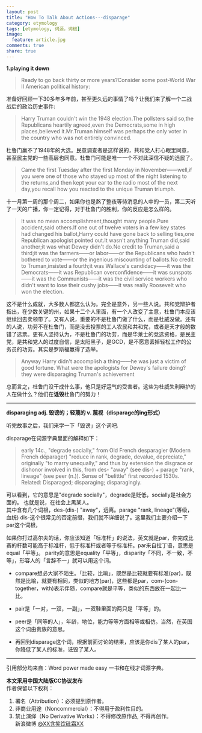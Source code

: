 ```yaml
---
layout: post
title: "How To Talk About Actions---disparage"
category: etymology
tags: [etymology, 词源，词根]
image:
  feature: article.jpg
comments: true
share: true
---
```


**1.playing it down**
>Ready to go back thirty or more years?Consider some post-World War II American political history:

准备好回顾一下30多年多年前，甚至更久远的事情了吗？让我们来了解一个二战战后的政治历史事件:

>Harry Truman couldn't win the 1948 election.The pollsters said so,the Republicans heartily agreed,even the Democrats,some in high places,believed it.Mr.Truman himself was perhaps the only voter in the country who was not entirely convinced.

杜鲁门赢不了1948年的大选。民意调查者是这样说的，共和党人打心眼里同意，甚至民主党的一些高层也同意。杜鲁门可能是唯一一个不对此深信不疑的选民了。

>Came the first Tuesday after the first Monday in November——well,if you were one of those who stayed up most of the night listening to the returns,and then kept your ear to the radio most of the next day,you recall how you reacted to the unique Truman triumph.

十一月第一周的那个周二，如果你也是熬了整夜等待消息的人中的一员，第二天听了一天的广播，你一定记得，对于杜鲁门的胜利，你的反应是怎么样的。

>It was no mean accomplishment,thought many people.Pure accident,said others.If one out of twelve voters in a few key states had changed his ballot,Harry could have gone back to selling ties,one Republican apologist pointed out.It wasn't anything Truman did,said another;it was what Dewey didn't do.No credit to Truman,said a third;it was the farmers——or labor——or the Republicans who hadn't bothered to vote——or the ingenious miscounting of ballots.No credit to Truman,insisted a fourth;it was Wallace's candidacy——it was the Democrats——it was Republican overconfidence——it was sunspots——it was the Communists——it was the civil service workers who didn't want to lose their cushy jobs——it was really Roosevelt who won the election.

这不是什么成就，大多数人都这么认为。完全是意外，另一些人说。共和党辩护者指出，在少数关键的州，如果十二个人里面，有一个人改变了主意，杜鲁门本应该继续回去卖领带了。又有人说，重要的不是杜鲁门做了什么，而是杜威没做。还有的人说，功劳不在杜鲁门，而是没去投票的工人农民和共和党，或者是天才般的数错了选票。更有人坚持认为，不是杜鲁门的功劳，而是华莱士的竞选资格，是民主党，是共和党人的过度自信，是太阳黑子，是GCD，是不愿意丢掉轻松工作的公务员的功劳。其实是罗斯福赢得了选举。

>Anyway Harry didn't accomplish a thing——he was just a victim of good fortune.
What were the apologists for Dewey's failure doing?
they were disparaging Truman's achievement

总而言之，杜鲁门没干成什么事，他只是好运气的受害者。这些为杜威失利辩护的人在做什么？他们在**诋毁**杜鲁门的努力！

-------------------------------------------------------------
**disparaging adj. 毁谤的；轻蔑的 v. 蔑视（disparage的ing形式）**

听完故事之后，我们来学一下「毁谤」这个词吧.

disparage在词源字典里面的解释如下：

>early 14c., "degrade socially," from Old French desparagier (Modern French déparager) "reduce in rank, degrade, devalue, depreciate," originally "to marry unequally," and thus by extension the disgrace or dishonor involved in this, from des- "away" (see dis-) + parage "rank, lineage" (see peer (n.)). Sense of "belittle" first recorded 1530s. Related: Disparaged; disparaging; disparagingly.

可以看到，它的意思是"degrade socially"，degrade是贬低，socially是社会方面的。
也就是说，在社会上黑某人。  
其中含有几个词根，des-(dis-) "away"，远离。parage "rank, lineage"(等级，血统)
dis-这个很常见的否定前缀，我们就不详细说了。这里我们主要介绍一下par这个词根，


如果你打过高尔夫的话，你应该知道「标准杆」的说法，英文就是par，你完成比赛的杆数可能高于标准杆，低于标准杆或者等于标准杆。par来自拉丁语，意思是equal「平等」。
parity的意思是equality「平等」，disparity「不同，不一致，不等」，形容人的「言辞不一」就可以用这个词。

- compare想必大家不陌生。「比较，比喻」，既然是比较就要有标准(par)，既然是比喻，就要有相同，类似的地方(par)，这些都是par，com-(con- together，with)表示伴随，compare就是平等，类似的东西放在一起比一比。

- pair是「一对，一双，一副」，一双鞋里面的两只是「平等」的。

- peer是「同等的人」，年龄，地位，能力等等方面相等或相仿。当然，在英国这个词由贵族的意思。

- 再回到disparage这个词，根据前面讨论的结果，应该是你dis了某人的par，你降低了某人的标准，诋毁了某人。

************************
引用部分均来自：Word power made easy 一书和在线才词源字典。


**本文采用中国大陆版CC协议发布**  
作者保留以下权利：  
1. 署名（Attribution）：必须提到原作者。  
2. 非商业用途（Noncommercial）：不得用于盈利性目的。  
3. 禁止演绎（No Derivative Works）：不得修改原作品, 不得再创作。   
新浪微博 [@XX含笑饮砒霜XX](http://weibo.com/smilingly1989)